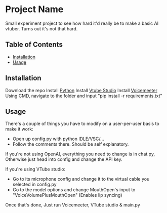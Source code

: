 # Project Name

Small experiment project to see how hard it'd really be to make a basic AI vtuber. Turns out it's not that hard.

## Table of Contents

- [Installation](#installation)
- [Usage](#usage)

## Installation

Download the repo
Install [Python](https://www.python.org/downloads/)
Install [Vtube Studio](https://store.steampowered.com/app/1325860/VTube_Studio/)
Install [Voicemeeter](https://vb-audio.com/Voicemeeter/)
Using CMD, navigate to the folder and input "pip install -r requirements.txt"

## Usage

There's a couple of things you have to modify on a user-per-user basis to make it work:
- Open up config.py with python IDLE/VSC/...
- Follow the comments there. Should be self explanatory.

If you're not using OpenAI, everything you need to change is in chat.py, Otherwise just head into config and change the API key.

If you're using VTube studio:
- Go to its microphone config and change it to the virtual cable you selected in config.py
- Go to the model options and change MouthOpen's input to "VoiceVolumePlusMouthOpen" 
(Enables lip syncing)

Once that's done, Just run Voicemeeter, VTube studio & main.py
